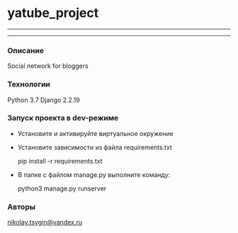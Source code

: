 # yatube_project
- - -
- - -
### Описание
Social network for bloggers
### Технологии
Python 3.7
Django 2.2.19
### Запуск проекта в dev-режиме

- Установите и активируйте виртуальное окружение
- Установите зависимости из файла requirements.txt


    pip install -r requirements.txt


- В папке с файлом manage.py выполните команду:


    python3 manage.py runserver

### Авторы
[nikolay.tsygin@yandex.ru](mailto:nikolay.tsygin@yandex.ru)
